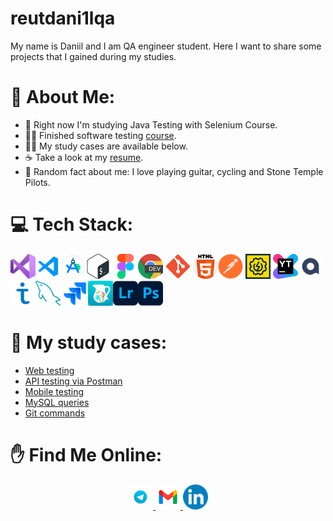 # reutdani1lqa

My name is Daniil and I am QA engineer student. Here I want to share some projects that I gained during my studies.

# 💫 About Me:
- 💢 Right now I'm studying Java Testing with Selenium Course.
- 👩‍💻 Finished software testing [course](https://drive.google.com/file/d/1uZAMwS7Z9lq6vdX-chYZvD41Swz9LzZF/view?usp=drive_link).
- 👨‍🎓 My study cases are available below.
- ☕ Take a look at my [resume](https://drive.google.com/file/d/1j1x8SEUgfXNI6GJSLXycmJqxcluG3XA8/view?usp=drive_link).
- 🎸 Random fact about me: I love playing guitar, cycling and Stone Temple Pilots. 

# 💻 Tech Stack:
<img src="https://github.com/reutdani1lqa/reutdani1lqa/blob/main/images/vs.png" width="40" height="40"><img src="https://github.com/reutdani1lqa/reutdani1lqa/blob/main/images/vscode.png" width="40" height="40"><img src="https://github.com/reutdani1lqa/reutdani1lqa/blob/main/images/android-studio.png" width="40" height="40"><img src="https://github.com/reutdani1lqa/reutdani1lqa/blob/main/images/bash.png" width="40" height="40"> <img src="https://github.com/reutdani1lqa/reutdani1lqa/blob/main/images/figma.png" width="40" height="40"><img src="https://github.com/reutdani1lqa/reutdani1lqa/blob/main/images/devtools.png" width="40" height="40"> <img src="https://github.com/reutdani1lqa/reutdani1lqa/blob/main/images/Git.png" width="40" height="40"> <img src="https://github.com/reutdani1lqa/reutdani1lqa/blob/main/images/html5.png" width="40" height="40"><img src="https://github.com/reutdani1lqa/reutdani1lqa/blob/main/images/postman.png" width="40" height="40">  <img src="https://github.com/reutdani1lqa/reutdani1lqa/blob/main/images/soapui.png" width="40" height="40"> <img src="https://github.com/reutdani1lqa/reutdani1lqa/blob/main/images/youtrack.png" width="40" height="40"><img src="https://github.com/reutdani1lqa/reutdani1lqa/blob/main/images/Qase.png" width="40" height="40"><img src="https://github.com/reutdani1lqa/reutdani1lqa/blob/main/images/test-it.png" width="40" height="40"><img src="https://github.com/reutdani1lqa/reutdani1lqa/blob/main/images/mysql.png" width="40" height="40">  <img src="https://github.com/reutdani1lqa/reutdani1lqa/blob/main/images/jira.png" width="40" height="40"><img src="https://github.com/reutdani1lqa/reutdani1lqa/blob/main/images/charles.png" width="40" height="40"><img src="https://github.com/reutdani1lqa/reutdani1lqa/blob/main/images/lightroom.png" width="40" height="40"><img src="https://github.com/reutdani1lqa/reutdani1lqa/blob/main/images/photoshop.png" width="40" height="40">

# 👀 My study cases:
- [Web testing](https://github.com/reutdani1lqa/web_testing)
- [API testing via Postman](https://github.com/reutdani1lqa/api_testing)
- [Mobile testing](https://github.com/reutdani1lqa/mobile_testing)
- [MySQL queries](https://github.com/reutdani1lqa/mysql)
- [Git commands](https://github.com/reutdani1lqa/git)

# ✋ Find Me Online:</h1>
  <div align="center">
  <a href="https://t.me/dnclq" target="_blank">
  <img src="https://github.com/reutdani1lqa/reutdani1lqa/blob/main/images/tg.png" width="40" height="40">
  </a>
  <a href="mailto:workdnl21@gmail.com" target="_blank">
  <img src="https://github.com/reutdani1lqa/reutdani1lqa/blob/main/images/gmail.png" width="40" height="40">
  </a>
  <a href="https://linkedin.com/in/reutdani1lqa" target="_blank">
  <img src="https://github.com/reutdani1lqa/reutdani1lqa/blob/main/images/linkedin.png" width="40" height="40">
  </a>
  </div>

